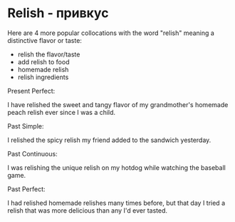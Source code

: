 # Relish - привкус




Here are 4 more popular collocations with the word "relish" meaning a distinctive flavor or taste:

- relish the flavor/taste
- add relish to food
- homemade relish
- relish ingredients

Present Perfect:

I have relished the sweet and tangy flavor of my grandmother's homemade peach relish ever since I was a child.

Past Simple:

I relished the spicy relish my friend added to the sandwich yesterday.

Past Continuous:

I was relishing the unique relish on my hotdog while watching the baseball game.

Past Perfect:

I had relished homemade relishes many times before, but that day I tried a relish that was more delicious than any I'd ever tasted.